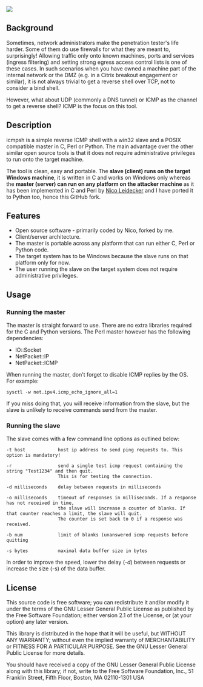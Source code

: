 ![](./icms.gif)

## Background

Sometimes, network administrators make the penetration tester's life harder. Some of them do use firewalls for what they are meant to, surprisingly!
Allowing traffic only onto known machines, ports and services (ingress filtering) and setting strong egress access control lists is one of these cases. In such scenarios when you have owned a machine part of the internal network or the DMZ (e.g. in a Citrix breakout engagement or similar), it is not always trivial to get a reverse shell over TCP, not to consider a bind shell.

However, what about UDP (commonly a DNS tunnel) or ICMP as the channel to get a reverse shell? ICMP is the focus on this tool.

## Description

icmpsh is a simple reverse ICMP shell with a win32 slave and a POSIX compatible master in C, Perl or Python. The main advantage over the other similar open source tools is that it does not require administrative privileges to run onto the target machine.

The tool is clean, easy and portable. The **slave (client) runs on the target Windows machine**, it is written in C and works on Windows only whereas the **master (server) can run on any platform on the attacker machine** as it has been implemented in C and Perl by [Nico Leidecker](http://www.leidecker.info/) and I have ported it to Python too, hence this GitHub fork.

## Features

* Open source software - primarily coded by Nico, forked by me.
* Client/server architecture.
* The master is portable across any platform that can run either C, Perl or Python code.
* The target system has to be Windows because the slave runs on that platform only for now.
* The user running the slave on the target system does not require administrative privileges.

## Usage

### Running the master

The master is straight forward to use. There are no extra libraries required for the C and Python versions. The Perl master however has the following dependencies:

* IO::Socket
* NetPacket::IP
* NetPacket::ICMP

When running the master, don't forget to disable ICMP replies by the OS. For example:
```
sysctl -w net.ipv4.icmp_echo_ignore_all=1
```

If you miss doing that, you will receive information from the slave, but the slave is unlikely to receive commands send from the master.

### Running the slave

The slave comes with a few command line options as outlined below:

```
-t host            host ip address to send ping requests to. This option is mandatory!

-r                 send a single test icmp request containing the string "Test1234" and then quit. 
                   This is for testing the connection.

-d milliseconds    delay between requests in milliseconds 

-o milliseconds    timeout of responses in milliseconds. If a response has not received in time, 
                   the slave will increase a counter of blanks. If that counter reaches a limit, the slave will quit.
                   The counter is set back to 0 if a response was received.

-b num             limit of blanks (unanswered icmp requests before quitting

-s bytes           maximal data buffer size in bytes
```

In order to improve the speed, lower the delay (*-d*) between requests or increase the size (-s) of the data buffer.

## License

This source code is free software; you can redistribute it and/or modify it under the terms of the GNU Lesser General Public License as published by the Free Software Foundation; either version 2.1 of the License, or (at your option) any later version.

This library is distributed in the hope that it will be useful, but WITHOUT ANY WARRANTY; without even the implied warranty of MERCHANTABILITY or FITNESS FOR A PARTICULAR PURPOSE. See the GNU Lesser General Public License for more details.

You should have received a copy of the GNU Lesser General Public License along with this library; if not, write to the Free Software Foundation, Inc., 51 Franklin Street, Fifth Floor, Boston, MA 02110-1301 USA
